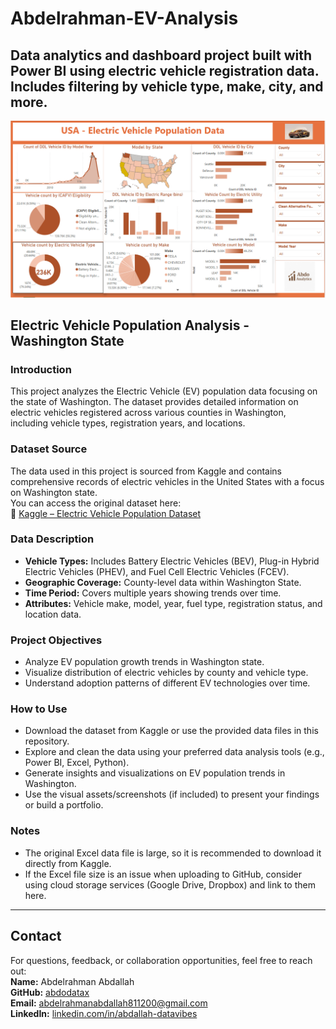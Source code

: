 # Abdelrahman-EV-Analysis

Data analytics and dashboard project built with Power BI using electric vehicle registration data. Includes filtering by vehicle type, make, city, and more.
--- 
![Dashboard](https://raw.githubusercontent.com/AbdoDataX/Abdelrahman-EV-Analysis/main/dashboard.png)

## Electric Vehicle Population Analysis - Washington State

### Introduction  
This project analyzes the Electric Vehicle (EV) population data focusing on the state of Washington. The dataset provides detailed information on electric vehicles registered across various counties in Washington, including vehicle types, registration years, and locations.

### Dataset Source  
The data used in this project is sourced from Kaggle and contains comprehensive records of electric vehicles in the United States with a focus on Washington state.  
You can access the original dataset here:  
🔗 [Kaggle – Electric Vehicle Population Dataset](https://www.kaggle.com/datasets/yashusinghal/electric-vehicle-population-dataset?utm_source=chatgpt.com)

### Data Description  
- **Vehicle Types:** Includes Battery Electric Vehicles (BEV), Plug-in Hybrid Electric Vehicles (PHEV), and Fuel Cell Electric Vehicles (FCEV).  
- **Geographic Coverage:** County-level data within Washington State.  
- **Time Period:** Covers multiple years showing trends over time.  
- **Attributes:** Vehicle make, model, year, fuel type, registration status, and location data.

### Project Objectives  
- Analyze EV population growth trends in Washington state.  
- Visualize distribution of electric vehicles by county and vehicle type.  
- Understand adoption patterns of different EV technologies over time.

### How to Use  
- Download the dataset from Kaggle or use the provided data files in this repository.  
- Explore and clean the data using your preferred data analysis tools (e.g., Power BI, Excel, Python).  
- Generate insights and visualizations on EV population trends in Washington.  
- Use the visual assets/screenshots (if included) to present your findings or build a portfolio.

### Notes  
- The original Excel data file is large, so it is recommended to download it directly from Kaggle.  
- If the Excel file size is an issue when uploading to GitHub, consider using cloud storage services (Google Drive, Dropbox) and link to them here.

---

## Contact

For questions, feedback, or collaboration opportunities, feel free to reach out:  
**Name:** Abdelrahman Abdallah  
**GitHub:** [abdodatax](https://github.com/abdodatax)  
**Email:** abdelrahmanabdallah811200@gmail.com  
**LinkedIn:** [linkedin.com/in/abdallah-datavibes](https://www.linkedin.com/in/abdallah-datavibes)
